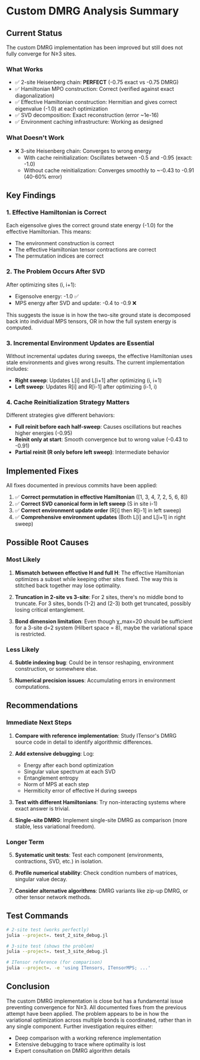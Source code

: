 # Custom DMRG Analysis Summary

## Current Status

The custom DMRG implementation has been improved but still does not fully converge for N≥3 sites.

### What Works
- ✅ 2-site Heisenberg chain: **PERFECT** (-0.75 exact vs -0.75 DMRG)
- ✅ Hamiltonian MPO construction: Correct (verified against exact diagonalization)
- ✅ Effective Hamiltonian construction: Hermitian and gives correct eigenvalue (-1.0) at each optimization
- ✅ SVD decomposition: Exact reconstruction (error ~1e-16)
- ✅ Environment caching infrastructure: Working as designed

### What Doesn't Work
- ❌ 3-site Heisenberg chain: Converges to wrong energy
  - With cache reinitialization: Oscillates between -0.5 and -0.95 (exact: -1.0)
  - Without cache reinitialization: Converges smoothly to ~-0.43 to -0.91 (40-60% error)

## Key Findings

### 1. Effective Hamiltonian is Correct
Each eigensolve gives the correct ground state energy (-1.0) for the effective Hamiltonian. This means:
- The environment construction is correct
- The effective Hamiltonian tensor contractions are correct  
- The permutation indices are correct

### 2. The Problem Occurs After SVD
After optimizing sites (i, i+1):
- Eigensolve energy: -1.0 ✅
- MPS energy after SVD and update: -0.4 to -0.9 ❌

This suggests the issue is in how the two-site ground state is decomposed back into individual MPS tensors, OR in how the full system energy is computed.

### 3. Incremental Environment Updates are Essential
Without incremental updates during sweeps, the effective Hamiltonian uses stale environments and gives wrong results. The current implementation includes:
- **Right sweep**: Updates L[i] and L[i+1] after optimizing (i, i+1)
- **Left sweep**: Updates R[i] and R[i-1] after optimizing (i-1, i)

### 4. Cache Reinitialization Strategy Matters
Different strategies give different behaviors:
- **Full reinit before each half-sweep**: Causes oscillations but reaches higher energies (-0.95)
- **Reinit only at start**: Smooth convergence but to wrong value (-0.43 to -0.91)
- **Partial reinit (R only before left sweep)**: Intermediate behavior

## Implemented Fixes

All fixes documented in previous commits have been applied:

1. ✅ **Correct permutation in effective Hamiltonian** ([1, 3, 4, 7, 2, 5, 6, 8])
2. ✅ **Correct SVD canonical form in left sweep** (S in site i-1)
3. ✅ **Correct environment update order** (R[i] then R[i-1] in left sweep)
4. ✅ **Comprehensive environment updates** (Both L[i] and L[i+1] in right sweep)

## Possible Root Causes

### Most Likely
1. **Mismatch between effective H and full H**: The effective Hamiltonian optimizes a subset while keeping other sites fixed. The way this is stitched back together may lose optimality.

2. **Truncation in 2-site vs 3-site**: For 2 sites, there's no middle bond to truncate. For 3 sites, bonds (1-2) and (2-3) both get truncated, possibly losing critical entanglement.

3. **Bond dimension limitation**: Even though χ_max=20 should be sufficient for a 3-site d=2 system (Hilbert space = 8), maybe the variational space is restricted.

### Less Likely  
4. **Subtle indexing bug**: Could be in tensor reshaping, environment construction, or somewhere else.

5. **Numerical precision issues**: Accumulating errors in environment computations.

## Recommendations

### Immediate Next Steps
1. **Compare with reference implementation**: Study ITensor's DMRG source code in detail to identify algorithmic differences.

2. **Add extensive debugging**: Log:
   - Energy after each bond optimization
   - Singular value spectrum at each SVD
   - Entanglement entropy
   - Norm of MPS at each step
   - Hermiticity error of effective H during sweeps

3. **Test with different Hamiltonians**: Try non-interacting systems where exact answer is trivial.

4. **Single-site DMRG**: Implement single-site DMRG as comparison (more stable, less variational freedom).

### Longer Term
5. **Systematic unit tests**: Test each component (environments, contractions, SVD, etc.) in isolation.

6. **Profile numerical stability**: Check condition numbers of matrices, singular value decay.

7. **Consider alternative algorithms**: DMRG variants like zip-up DMRG, or other tensor network methods.

## Test Commands

```bash
# 2-site test (works perfectly)
julia --project=. test_2_site_debug.jl

# 3-site test (shows the problem)
julia --project=. test_3_site_debug.jl

# ITensor reference (for comparison)
julia --project=. -e 'using ITensors, ITensorMPS; ...'
```

## Conclusion

The custom DMRG implementation is close but has a fundamental issue preventing convergence for N≥3. All documented fixes from the previous attempt have been applied. The problem appears to be in how the variational optimization across multiple bonds is coordinated, rather than in any single component. Further investigation requires either:
- Deep comparison with a working reference implementation
- Extensive debugging to trace where optimality is lost
- Expert consultation on DMRG algorithm details
